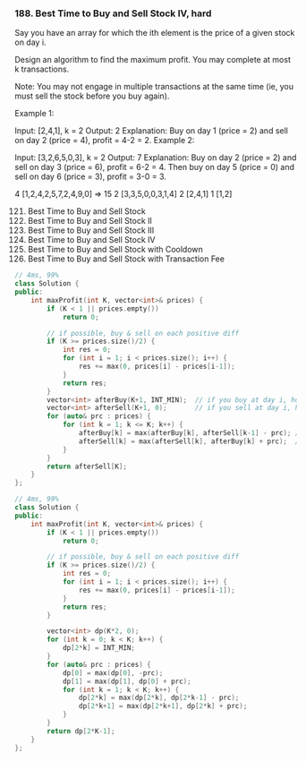 ### 188. Best Time to Buy and Sell Stock IV, hard

Say you have an array for which the ith element is the price of a given stock on day i.

Design an algorithm to find the maximum profit. You may complete at most k transactions.

Note:
You may not engage in multiple transactions at the same time (ie, you must sell the stock before you buy again).

Example 1:

Input: [2,4,1], k = 2
Output: 2
Explanation: Buy on day 1 (price = 2) and sell on day 2 (price = 4), profit = 4-2 = 2.
Example 2:

Input: [3,2,6,5,0,3], k = 2
Output: 7
Explanation: Buy on day 2 (price = 2) and sell on day 3 (price = 6), profit = 6-2 = 4.
             Then buy on day 5 (price = 0) and sell on day 6 (price = 3), profit = 3-0 = 3.

4
[1,2,4,2,5,7,2,4,9,0]   => 15
2
[3,3,5,0,0,3,1,4]
2
[2,4,1]
1
[1,2]

121. Best Time to Buy and Sell Stock
122. Best Time to Buy and Sell Stock II
123. Best Time to Buy and Sell Stock III
188. Best Time to Buy and Sell Stock IV
309. Best Time to Buy and Sell Stock with Cooldown
714. Best Time to Buy and Sell Stock with Transaction Fee

```c++
// 4ms, 99%
class Solution {
public:
    int maxProfit(int K, vector<int>& prices) {
        if (K < 1 || prices.empty())
            return 0;

        // if possible, buy & sell on each positive diff
        if (K >= prices.size()/2) {
            int res = 0;
            for (int i = 1; i < prices.size(); i++) {
                res += max(0, prices[i] - prices[i-1]);
            }
            return res;
        }
        vector<int> afterBuy(K+1, INT_MIN);  // if you buy at day i, how much will be left in your pocket
        vector<int> afterSell(K+1, 0);       // if you sell at day i, how much you will have in your pocket
        for (auto& prc : prices) {
            for (int k = 1; k <= K; k++) {
                afterBuy[k] = max(afterBuy[k], afterSell[k-1] - prc); // buy
                afterSell[k] = max(afterSell[k], afterBuy[k] + prc);  // sell
            }
        }
        return afterSell[K];
    }
};

// 4ms, 99%
class Solution {
public:
    int maxProfit(int K, vector<int>& prices) {
        if (K < 1 || prices.empty())
            return 0;

        // if possible, buy & sell on each positive diff
        if (K >= prices.size()/2) {
            int res = 0;
            for (int i = 1; i < prices.size(); i++) {
                res += max(0, prices[i] - prices[i-1]);
            }
            return res;
        }

        vector<int> dp(K*2, 0);
        for (int k = 0; k < K; k++) {
            dp[2*k] = INT_MIN;
        }
        for (auto& prc : prices) {
            dp[0] = max(dp[0], -prc);
            dp[1] = max(dp[1], dp[0] + prc);
            for (int k = 1; k < K; k++) {
                dp[2*k] = max(dp[2*k], dp[2*k-1] - prc);
                dp[2*k+1] = max(dp[2*k+1], dp[2*k] + prc);
            }
        }
        return dp[2*K-1];
    }
};
```